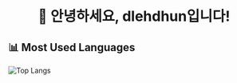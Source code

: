 <h1 align="center">👋 안녕하세요, dlehdhun입니다!</h1>

## 📊 Most Used Languages

![Top Langs](https://github-readme-stats.vercel.app/api/top-langs/?username=dlehdhun&layout=compact&theme=tokyonight)
